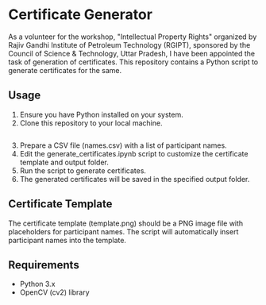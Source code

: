 # Certificate Generator
As a volunteer for the workshop, "Intellectual Property Rights" organized by Rajiv Gandhi Institute of Petroleum Technology (RGIPT), sponsored by the Council of Science & Technology, Uttar Pradesh, I have been appointed the task of generation of certificates. This repository contains a Python script to generate certificates for the same.

## Usage
1. Ensure you have Python installed on your system.
2. Clone this repository to your local machine.
   ```bash  git clone https://github.com/yabckhush/certificate-generator.git
3. Prepare a CSV file (names.csv) with a list of participant names.
4. Edit the generate_certificates.ipynb script to customize the certificate template and output folder.
5. Run the script to generate certificates.
6. The generated certificates will be saved in the specified output folder.

## Certificate Template
The certificate template (template.png) should be a PNG image file with placeholders for participant names. The script will automatically insert participant names into the template.

## Requirements
- Python 3.x
- OpenCV (cv2) library
